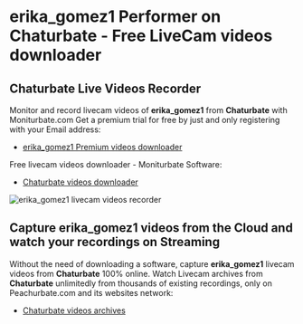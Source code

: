 # erika_gomez1 Performer on Chaturbate - Free LiveCam videos downloader

## Chaturbate Live Videos Recorder

Monitor and record livecam videos of **erika_gomez1** from **Chaturbate** with Moniturbate.com
Get a premium trial for free by just and only registering with your Email address:
* [erika_gomez1 Premium videos downloader](https://moniturbate.com/request-demo-licence-key.html)

Free livecam videos downloader - Moniturbate Software:
* [Chaturbate videos downloader](https://moniturbate.com/moniturbate-download-software.html)

![erika_gomez1 livecam videos recorder](https://peachurnet.com/templates/moniturbate-software.png)


## Capture erika_gomez1 videos from the Cloud and watch your recordings on Streaming

Without the need of downloading a software, capture **erika_gomez1** livecam videos from **Chaturbate** 100% online.
Watch Livecam archives from **Chaturbate** unlimitedly from thousands of existing recordings, only on Peachurbate.com and its websites network:
* [Chaturbate videos archives](https://peachurnet.com/)